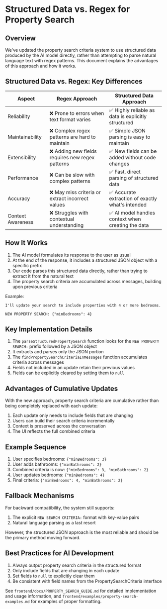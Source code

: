 # Structured Data vs. Regex for Property Search

## Overview

We've updated the property search criteria system to use structured data produced by the AI model directly, rather than attempting to parse natural language text with regex patterns. This document explains the advantages of this approach and how it works.

## Structured Data vs. Regex: Key Differences

| Aspect | Regex Approach | Structured Data Approach |
|--------|---------------|--------------------------|
| Reliability | ❌ Prone to errors when text format varies | ✅ Highly reliable as data is explicitly structured |
| Maintainability | ❌ Complex regex patterns are hard to maintain | ✅ Simple JSON parsing is easy to maintain |
| Extensibility | ❌ Adding new fields requires new regex patterns | ✅ New fields can be added without code changes |
| Performance | ❌ Can be slow with complex patterns | ✅ Fast, direct parsing of structured data |
| Accuracy | ❌ May miss criteria or extract incorrect values | ✅ Accurate extraction of exactly what's intended |
| Context Awareness | ❌ Struggles with contextual understanding | ✅ AI model handles context when creating the data |

## How It Works

1. The AI model formulates its response to the user as usual
2. At the end of the response, it includes a structured JSON object with a specific prefix
3. Our code parses this structured data directly, rather than trying to extract it from the natural text
4. The property search criteria are accumulated across messages, building upon previous criteria

Example:
```
I'll update your search to include properties with 4 or more bedrooms.

NEW PROPERTY SEARCH: {"minBedrooms": 4}
```

## Key Implementation Details

1. The `parseStructuredPropertySearch` function looks for the `NEW PROPERTY SEARCH:` prefix followed by a JSON object
2. It extracts and parses only the JSON portion
3. The `findPropertySearchCriteriaInMessages` function accumulates criteria across messages
4. Fields not included in an update retain their previous values
5. Fields can be explicitly cleared by setting them to `null`

## Advantages of Cumulative Updates

With the new approach, property search criteria are cumulative rather than being completely replaced with each update:

1. Each update only needs to include fields that are changing
2. Users can build their search criteria incrementally
3. Context is preserved across the conversation
4. The UI reflects the full combined criteria

## Example Sequence

1. User specifies bedrooms: `{"minBedrooms": 3}`
2. User adds bathrooms: `{"minBathrooms": 2}` 
3. Combined criteria is now: `{"minBedrooms": 3, "minBathrooms": 2}`
4. User updates bedrooms: `{"minBedrooms": 4}`
5. Final criteria: `{"minBedrooms": 4, "minBathrooms": 2}`

## Fallback Mechanisms

For backward compatibility, the system still supports:

1. The explicit `NEW SEARCH CRITERIA:` format with key-value pairs
2. Natural language parsing as a last resort

However, the structured JSON approach is the most reliable and should be the primary method moving forward.

## Best Practices for AI Development

1. Always output property search criteria in the structured format
2. Only include fields that are changing in each update
3. Set fields to `null` to explicitly clear them
4. Be consistent with field names from the PropertySearchCriteria interface

See `frontend/docs/PROPERTY_SEARCH_GUIDE.md` for detailed implementation and usage information, and `frontend/examples/property-search-examples.md` for examples of proper formatting. 